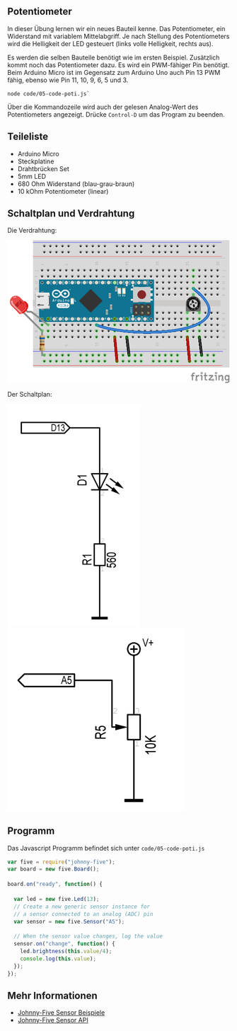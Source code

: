 ## Potentiometer

In dieser Übung lernen wir ein neues Bauteil kenne. Das Potentiometer, ein Widerstand mit variablem Mittelabgriff. Je nach Stellung des Potentiometers wird die Helligkeit der LED gesteuert (links volle Helligkeit, rechts aus).

Es werden die selben Bauteile benötigt wie im ersten Beispiel. Zusätzlich kommt noch das Potentiometer dazu. Es wird ein PWM-fähiger Pin benötigt. Beim Arduino Micro ist im Gegensatz zum Arduino Uno auch Pin 13 PWM fähig, ebenso wie Pin 11, 10, 9, 6, 5 und 3.

```shell
node code/05-code-poti.js`
```

Über die Kommandozeile wird auch der gelesen Analog-Wert des Potentiometers angezeigt. Drücke `Control-D` um das Program zu beenden.

## Teileliste

* Arduino Micro
* Steckplatine
* Drahtbrücken Set
* 5mm LED 
* 680 Ohm Widerstand (blau-grau-braun)
* 10 kOhm Potentiometer (linear)

## Schaltplan und Verdrahtung

Die Verdrahtung:

![Verdrahtung](../../images/circ/05-LED-Poti_Steckplatine.png "Verdrahtung")

Der Schaltplan:

![Schaltplan](../../images/circ/led-schematic.png "Schaltplan")
![Schaltplan](../../images/circ/poti-schematic.png "Schaltplan")

## Programm

Das Javascript Programm befindet sich unter `code/05-code-poti.js`

```javascript
var five = require("johnny-five");
var board = new five.Board();

board.on("ready", function() {

  var led = new five.Led(13);
  // Create a new generic sensor instance for
  // a sensor connected to an analog (ADC) pin
  var sensor = new five.Sensor("A5");

  // When the sensor value changes, log the value
  sensor.on("change", function() {
    led.brightness(this.value/4);
    console.log(this.value);
  });
});
```
## Mehr Informationen

* [Johnny-Five Sensor Beispiele](http://johnny-five.io/examples/sensor/)
* [Johnny-Five Sensor API](http://johnny-five.io/api/sensor)
